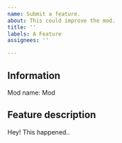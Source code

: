 ```yaml
---
name: Submit a feature.
about: This could improve the mod.
title: ''
labels: A Feature
assignees: ''

---
```


## **Information**
Mod name: Mod


## **Feature description**
Hey! This happened..
